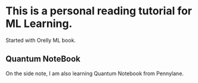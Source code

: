 # This is a personal reading tutorial for ML Learning.

Started with Orelly ML book.
## Quantum NoteBook

On the side note, I am also learning Quantum Notebook from Pennylane.